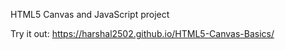 HTML5 Canvas and JavaScript project

Try it out: https://harshal2502.github.io/HTML5-Canvas-Basics/
